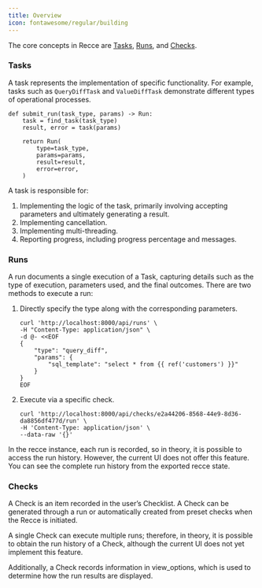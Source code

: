 ```yaml
---
title: Overview
icon: fontawesome/regular/building
---
```


The core concepts in Recce are [Tasks](#tasks), [Runs](#runs), and [Checks](#checks).

### Tasks
A task represents the implementation of specific functionality. For example, tasks such as `QueryDiffTask` and `ValueDiffTask` demonstrate different types of operational processes.

```
def submit_run(task_type, params) -> Run:
    task = find_task(task_type)
    result, error = task(params)

    return Run(
        type=task_type,
        params=params,
        result=result,
        error=error,
    )
```

A task is responsible for:

1. Implementing the logic of the task, primarily involving accepting parameters and ultimately generating a result.
1. Implementing cancellation.
1. Implementing multi-threading.
1. Reporting progress, including progress percentage and messages.

### Runs

A run documents a single execution of a Task, capturing details such as the type of execution, parameters used, and the final outcomes. There are two methods to execute a run:

1. Directly specify the type along with the corresponding parameters.
    ```shell
    curl 'http://localhost:8000/api/runs' \
    -H "Content-Type: application/json" \
    -d @- <<EOF
    {
        "type": "query_diff",
        "params": {
            "sql_template": "select * from {{ ref('customers') }}"
        }
    }
    EOF
    ```
2. Execute via a specific check.
    ```shell
    curl 'http://localhost:8000/api/checks/e2a44206-8568-44e9-8d36-da8856df477d/run' \
    -H 'Content-Type: application/json' \
    --data-raw '{}'
    ```

In the recce instance, each run is recorded, so in theory, it is possible to access the run history. However, the current UI does not offer this feature. You can see the complete run history from the exported recce state.


### Checks
A Check is an item recorded in the user’s Checklist. A Check can be generated through a run or automatically created from preset checks when the Recce is initiated.

A single Check can execute multiple runs; therefore, in theory, it is possible to obtain the run history of a Check, although the current UI does not yet implement this feature.

Additionally, a Check records information in view_options, which is used to determine how the run results are displayed.

